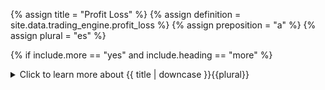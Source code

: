 <!--------------------------------------------- TITLE AND DEFINITION starts -->

{% assign title = "Profit Loss" %}
{% assign definition = site.data.trading_engine.profit_loss %}
{% assign preposition = "a" %}
{% assign plural = "es" %}

<!--------------------------------------------- TITLE AND DEFINITION ends -->

{% if include.more == "yes" and include.heading == "more" %}
<details class='detailsCollapsible'><summary class='nobr'>Click to learn more about {{ title | downcase }}{{plural}}
</summary>
{% endif %}

{% if include.heading != "" and include.heading != "more" %}
{{include.heading}} {{title}}
{% endif %}

{% if include.icon != "no" %} 

{% if include.table == "yes" and include.icon != "no" %}
<table class='definitionTable'><tr><td>
{% endif %}

<img src='images/icons/nodes/png{{include.icon}}/{{ title | downcase | replace: " ", "-" }}.png' />

{% if include.table == "yes" and include.icon != "no" %}
</td><td>
{% endif %}

{% endif %}

{% if include.definition == "bold" %}
<strong>{{ definition }}</strong>
{% else %}
{% if include.definition != "no" %}
{{ definition }}
{% endif %}
{% endif %}

{% if include.table == "yes" and include.icon != "no" %}
</td></tr></table>
{% endif %}

{% if include.more == "yes" and include.content == "more" and include.heading != "more" %}
<details class='detailsCollapsible'><summary class='nobr'>Click to learn more about {{ title | downcase }}{{plural}}
</summary>
{% endif %}

{% if include.content != "no" %}

<!--------------------------------------------- CONTENT starts -->

In the context of the base asset or the quoted asset, the calculation is done by subtracting the balances in the corresponding assets, using the variable appropriate to the larger context (i.e.: episode, position, etc.).

*In general terms:*

* ```base asset profit loss = base asset end balance - base asset begin balance```

* ```quoted asset profit loss = quoted asset end balance - quoted asset begin balance```

*In the case of the episode base asset and episode quoted asset:*

```
tradingEngine.current.episode.episodeBaseAsset.profitLoss.value =
    tradingEngine.current.episode.episodeBaseAsset.balance.value -
    sessionParameters.sessionBaseAsset.config.initialBalance
    
tradingEngine.current.episode.episodeQuotedAsset.profitLoss.value =
    tradingEngine.current.episode.episodeQuotedAsset.balance.value -
    sessionParameters.sessionQuotedAsset.config.initialBalance
```

*In the case of the position base asset and position quoted asset:*

```
tradingEngine.current.position.positionBaseAsset.profitLoss.value =
    tradingEngine.current.episode.episodeBaseAsset.balance.value -
    tradingEngine.current.position.positionBaseAsset.beginBalance
    
tradingEngine.current.position.positionQuotedAsset.profitLoss.value =
    tradingEngine.current.episode.episodeQuotedAsset.balance.value -
    tradingEngine.current.position.positionQuotedAsset.beginBalance
```

In the context of the episode statistics or the position statistics, the calculation is done consolidating the profits of both assets. 

{% include note.html content="When the context does not refer to either of the assets in particular, then both assets are taken into account in the calculation." %}

*In the context of the episode:*

```
tradingEngine.current.episode.episodeStatistics.profitLoss.value =
    tradingEngine.current.episode.episodeBaseAsset.profitLoss.value * 
    tradingEngine.current.episode.candle.close.value +
    tradingEngine.current.episode.episodeQuotedAsset.profitLoss.value
```

*In the context of the position:*

```
tradingEngine.current.position.positionStatistics.profitLoss.value =
    tradingEngine.current.episode.episodeBaseAsset.profitLoss.value * 
    tradingEngine.current.position.endRate.value +
    tradingEngine.current.episode.episodeQuotedAsset.profitLoss.value
```

<!--------------------------------------------- CONTENT ends -->

{% endif %}

{% if include.more == "yes" and include.content != "more" and include.heading != "more" %}
<details class='detailsCollapsible'><summary class='nobr'>Click to learn more about {{ title | downcase }}{{plural}}
</summary>
{% endif %}

{% if include.adding != "" %}

{{include.adding}} Adding {{preposition}} {{title}} Node

<!--------------------------------------------- ADDING starts -->

To add the {{ title | downcase }} node, select *Add Missing Items* on the parent node menu. 

<!--------------------------------------------- ADDING ends -->

{% endif %}

{% if include.configuring != "" %}

{{include.configuring}} Configuring the {{title}}

<!--------------------------------------------- CONFIGURING starts -->

XXXXXXXXXXXXXXXXXXXXXXXXXXXXXXXXXXXXXXXXXXXXXXXXXXXXXX

<!--------------------------------------------- CONFIGURING ends -->

{% endif %}

{% if include.starting != "" %}

{{include.starting}} Starting {{preposition}} {{title}}

<!--------------------------------------------- STARTING starts -->

XXXXXXXXXXXXXXXXXXXXXXXXXXXXXXXXXXXXXXXXXXXXXXXXXXXXXX

<!--------------------------------------------- STARTING ends -->

{% endif %}

{% if include.more == "yes" %}
</details>
{% endif %}